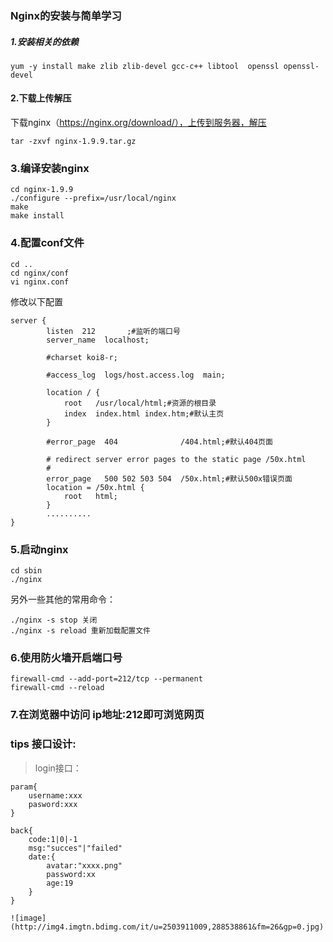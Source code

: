 ### Nginx的安装与简单学习
##### 1.安装相关的依赖
```
yum -y install make zlib zlib-devel gcc-c++ libtool  openssl openssl-devel
```
#### 2.下载上传解压
下载nginx（https://nginx.org/download/），上传到服务器，解压
```
tar -zxvf nginx-1.9.9.tar.gz
```
### 3.编译安装nginx
```
cd nginx-1.9.9
./configure --prefix=/usr/local/nginx
make
make install
```
### 4.配置conf文件
```
cd ..
cd nginx/conf
vi nginx.conf
```
修改以下配置
```
server {
        listen	212       ;#监听的端口号
        server_name  localhost;

        #charset koi8-r;

        #access_log  logs/host.access.log  main;

        location / {
            root   /usr/local/html;#资源的根目录
            index  index.html index.htm;#默认主页
        }

        #error_page  404              /404.html;#默认404页面

        # redirect server error pages to the static page /50x.html
        #
        error_page   500 502 503 504  /50x.html;#默认500x错误页面
        location = /50x.html {
            root   html;
        }
        ..........
}
```
### 5.启动nginx
```
cd sbin
./nginx
```
另外一些其他的常用命令：
```
./nginx -s stop 关闭
./nginx -s reload 重新加载配置文件
```

### 6.使用防火墙开启端口号
```
firewall-cmd --add-port=212/tcp --permanent
firewall-cmd --reload
```

### 7.在浏览器中访问 ip地址:212即可浏览网页

### tips 接口设计:
> login接口：
```
param{
    username:xxx
    pasword:xxx
}

back{
    code:1|0|-1
    msg:"succes"|"failed"
    date:{
        avatar:"xxxx.png"
        password:xx
        age:19
    }
}

![image](http://img4.imgtn.bdimg.com/it/u=2503911009,288538861&fm=26&gp=0.jpg)